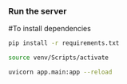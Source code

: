 ### Run the server

#To install dependencies
```bash
pip install -r requirements.txt
```

```bash
source venv/Scripts/activate
```

```bash
uvicorn app.main:app --reload
```

